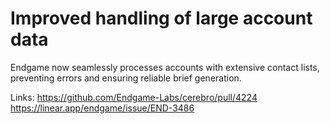 # Improved handling of large account data

Endgame now seamlessly processes accounts with extensive contact lists, preventing errors and ensuring reliable brief generation.

Links:
https://github.com/Endgame-Labs/cerebro/pull/4224
https://linear.app/endgame/issue/END-3486
